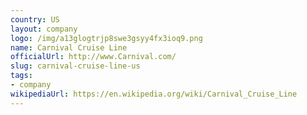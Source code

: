```yaml
---
country: US
layout: company
logo: /img/a13glogtrjp8swe3gsyy4fx3ioq9.png
name: Carnival Cruise Line
officialUrl: http://www.Carnival.com/
slug: carnival-cruise-line-us
tags:
- company
wikipediaUrl: https://en.wikipedia.org/wiki/Carnival_Cruise_Line
---
```

